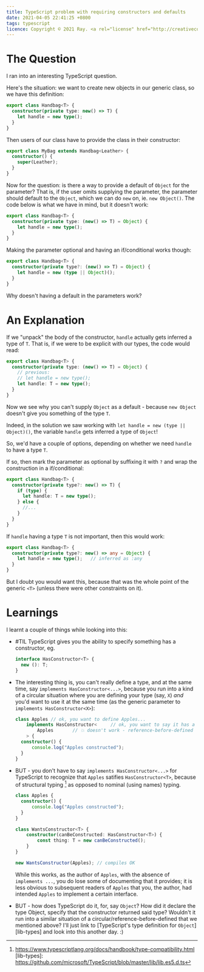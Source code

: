 ```yaml
---
title: TypeScript problem with requiring constructors and defaults
date: 2021-04-05 22:41:25 +0800
tags: typescript
licence: Copyright © 2021 Ray. <a rel="license" href="http://creativecommons.org/licenses/by/4.0/"><img alt="Creative Commons Attribution 4.0 International License" src="https://i.creativecommons.org/l/by/4.0/80x15.png" /></a>
---
```


# The Question

I ran into an interesting TypeScript question.

Here's the situation: we want to create new objects in our generic class, so we have this definition:

```typescript
export class Handbag<T> {
  constructor(private type: new() => T) {
    let handle = new type();
  }
}
```
Then users of our class have to provide the class in their constructor:

```typescript
export class MyBag extends Handbag<Leather> {
  constructor() {
    super(Leather);
  }
}
```

Now for the question: is there a way to provide a default of `Object` for the parameter? That is, if the user omits supplying the parameter, the parameter should default to the `Object`, which we can do `new` on, ie. `new Object()`. The code below is what we have in mind, but it doesn't work:

```typescript
export class Handbag<T> {
  constructor(private type: (new() => T) = Object) {
    let handle = new type();
  }
}
```

Making the parameter optional and having an if/conditional works though:

```typescript
export class Handbag<T> {
  constructor(private type?: (new() => T) = Object) {
    let handle = new (type || Object)();
  }
}
```

Why doesn't having a default in the parameters work?

# An Explanation

If we "unpack" the body of the constructor, `handle` actually gets inferred a type of `T`. That is, if we were to be explicit with our types, the code would read:

```typescript
export class Handbag<T> {
  constructor(private type: (new() => T) = Object) {
    // previous:
    // let handle = new type();
    let handle: T = new type();
  }
}
```

Now we see why you can't supply `Object` as a default - because `new Object` doesn't give you something of the type `T`.

Indeed, in the solution we saw working with `let handle = new (type || Object)()`, the variable `handle` gets inferred a type of `Object`!

So, we'd have a couple of options, depending on whether we need `handle` to have a type `T`.

If so, then mark the parameter as optional by suffixing it with `?` and wrap the construction in a if/conditional:

```typescript
export class Handbag<T> {
  constructor(private type?: new() => T) {
    if (type) {
      let handle: T = new type();
    } else {
      //...
    }
  }
}
```

If `handle` having a type `T` is not important, then this would work:

```typescript
export class Handbag<T> {
  constructor(private type?: new() => any = Object) {
    let handle = new type();   // inferred as :any
  }
}
```

But I doubt you would want this, because that was the whole point of the generic `<T>` (unless there were other constraints on it).

# Learnings

I learnt a couple of things while looking into this:

- #TIL TypeScript gives you the ability to specify something has a constructor, eg.

    ```typescript
    interface HasConstructor<T> {
      new (): T;
    }
    ```

- The interesting thing is, you can't really define a type, and at the same time, say `implements HasConstructor<...>`, because you run into a kind of a circular situation where you are defining your type (say, `X`) *and* you'd want to use it at the same time (as the generic parameter to `implements HasConstructor<X>`):

    ```typescript
    class Apples // ok, you want to define Apples...
        implements HasConstructor<     // ok, you want to say it has a constructor
            Apples       // 💥 doesn't work - reference-before-defined
        > {
      constructor() {
          console.log("Apples constructed");
      }
    }
    ```

- BUT - you don't have to say `implements HasConstructor<...>` for TypeScript to recognize that `Apples` satifies `HasConstructor<T>`, because of structural typing [^structural-typing] as opposed to nominal (using names) typing.

    ```typescript
    class Apples {
      constructor() {
          console.log("Apples constructed");
      }
    }

    class WantsConstructor<T> {
        constructor(canBeConstructed: HasConstructor<T>) {
            const thing: T = new canBeConstructed();
        }
    }

    new WantsConstructor(Apples); // compiles OK
    ```

    While this works, as the author of `Apples`, with the absence of `implements ...`, you do lose some of documenting that it provides; it is less obvious to subsequent readers of `Apples` that you, the author, had intended `Apples` to implement a certain interface.

- BUT - how does TypeScript do it, for, say `Object`? How did it declare the type Object, specify that the constructor returned said type? Wouldn't it run into a similar situation of a circular/reference-before-defined that we mentioned above? I'll just link to [TypeScript's type definition for `Object`][lib-types] and look into this another day. :)

[^structural-typing]: <https://www.typescriptlang.org/docs/handbook/type-compatibility.html>
[lib-types]: <https://github.com/microsoft/TypeScript/blob/master/lib/lib.es5.d.ts>

